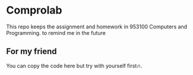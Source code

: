 # Comprolab
This repo keeps the assignment and homework in 953100 Computers and Programming.
to remind me in the future 

## For my friend 
You can copy the code here but try with yourself first:fire:.
